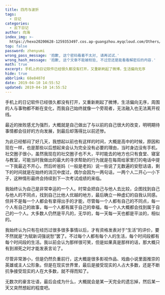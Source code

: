 ```yaml
---
title: 四月与波折
tags:
  - 日记
categories:
  - 云下日记
author: 向海
index_img: >-
  https://hexo20200628-1259353497.cos.ap-guangzhou.myqcloud.com/Others/Fluid/about.png
top: false
password: zhenyumi
wrong_pass_message: '抱歉, 这个密码看着不太对, 请再试试.'
wrong_hash_message: '抱歉, 这个文章不能被校验, 不过您还是能看看解密后的内容.'
math: true
excerpt: 手机上的日记软件已经很久都没有打开，又重新刷起了微博，生活偏向无序
hide: true
abbrlink: 68e8407d
date: 2019-04-10 14:55:52
updated: 2019-04-10 14:55:52
---
```


手机上的日记软件已经很久都没有打开，又重新刷起了微博，生活偏向无序，周围的人与事物都不断在变化，而我自己始终就像一个旁观者，无法融入也无法离开视线。  

最近的挫败感尤为强烈，大概就是自己做出了与以前的自己很大的改变，明明期待事情都会往好的方向发展，到最后却落得比以前还惨。

为此已经郁闷了好几天，我想起以前也有这样的时间，大概是高中的时候，原因和现在一样，也是那些以后想起来会认为完全没有必要的理由，当时身边没有手机，社交圈子很小，虽然我现在的社交圈子也不大，平时能去的地方也只有食堂、寝室与教室，可能当时我做出的最大的寻求帮助的行为就是在每周给家里打的电话中提一下我最近不开心，然后听爸妈（一般是老妈）说一些说了无数遍的安慰话语，剩下的时间就是在始终的消沉中度过，偶尔会因为一两句话，一两个人二开心一小下子，这种情形最终会持续到下一次考试成绩的来临。

我始终认为自己是非常幸运的一个人。时常会把自己与他人去比较，企图找到自己与他人的不同点，找到自己比他人优越的地方，最后确立一种虚幻的自我认同感。但并不是每一个人都会有拿得出手的才能，尽管每一个人都有自己的不同点，每一个人有自己的故事，每一个人都有属于自己的幸福，每一个人大概都会找到属于自己的一个人。大多数人仍然是平凡的，无华的，每一天每一天也都是平淡的，相似的。

​    我始终认为只有在经历过很多很多事情以后，才有资格发表对于“生活”的评价，要不然就是“为赋新词强说愁”罢了。不过每个人都有每个人的生活，每个时间段都有每个时间段的生活。我以前会认为那样很可笑，但是如果真是那样的话，那大概只有到濒死之时才能发表言论了。

​    尽管非常渺小，但是仍然负重前行，这大概是很多影视作品、戏曲小说里面推崇的英雄或主人公形象。但是在现实世界里，最后是接受现实的人占大多数，还是不断抗争接受现实的人在大多数，就不得而知了。

​    无数次的豪言壮语，最后会成为什么，大概就会是某一天完全的遗忘掉，然后某一天又突然想起的程度吧。